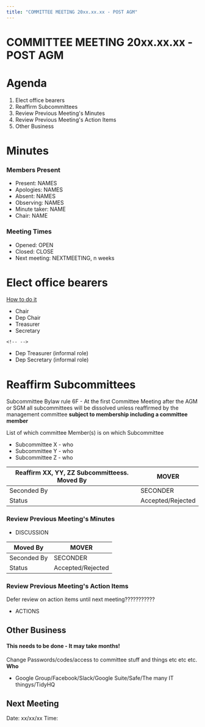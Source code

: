 ```yaml
---
title: "COMMITTEE MEETING 20xx.xx.xx - POST AGM"
---
```

# COMMITTEE MEETING 20xx.xx.xx - POST AGM

# Agenda

1.  Elect office bearers
2.  Reaffirm Subcommittees
3.  Review Previous Meeting's Minutes
4.  Review Previous Meeting's Action Items
5.  Other Business

# Minutes

### Members Present

-   Present: NAMES
-   Apologies: NAMES
-   Absent: NAMES
-   Observing: NAMES
-   Minute taker: NAME
-   Chair: NAME

### Meeting Times

-   Opened: OPEN
-   Closed: CLOSE
-   Next meeting: NEXTMEETING, n weeks

# Elect office bearers

[How to do it](https://wiki.artifactory.org.au/doku.php?id=constitution#election_of_office_bearers)

-   Chair
-   Dep Chair
-   Treasurer
-   Secretary

```{=html}
<!-- -->
```
-   Dep Treasurer (informal role)
-   Dep Secretary (informal role)

# Reaffirm Subcommittees

Subcommittee Bylaw rule 6F - At the first Committee Meeting after the AGM or SGM all subcommittees will be dissolved unless reaffirmed by the management committee **subject to membership including a committee member**

List of which committee Member(s) is on which Subcommittee

-   Subcommittee X - who
-   Subcommittee Y - who
-   Subcommittee Z - who

| Reaffirm XX, YY, ZZ Subcommitteess. Moved By | MOVER             |
|----------------------------------------------|-------------------|
| Seconded By                                  | SECONDER          |
| Status                                       | Accepted/Rejected |

### Review Previous Meeting's Minutes

-   DISCUSSION

| Moved By    | MOVER             |
|-------------|-------------------|
| Seconded By | SECONDER          |
| Status      | Accepted/Rejected |

### Review Previous Meeting's Action Items

Defer review on action items until next meeting???????????

-   ACTIONS

## Other Business

#### This needs to be done - It may take months!

Change Passwords/codes/access to committee stuff and things etc etc etc. **Who**

-   Google Group/Facebook/Slack/Google Suite/Safe/The many IT thingys/TidyHQ

## Next Meeting

Date: xx/xx/xx Time:
